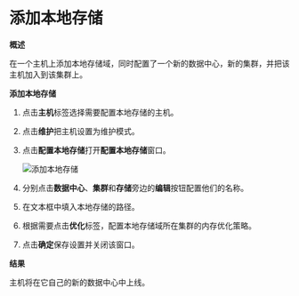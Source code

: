 # 添加本地存储

**概述**

在一个主机上添加本地存储域，同时配置了一个新的数据中心，新的集群，并把该主机加入到该集群上。

**添加本地存储**

1. 点击**主机**标签选择需要配置本地存储的主机。

2. 点击**维护**把主机设置为维护模式。

3. 点击**配置本地存储**打开**配置本地存储**窗口。

   ![添加本地存储](images/storage-add-local-fs.png)

4. 分别点击**数据中心**、**集群**和**存储**旁边的**编辑**按钮配置他们的名称。

5. 在文本框中填入本地存储的路径。

6. 根据需要点击**优化**标签，配置本地存储域所在集群的内存优化策略。

7. 点击**确定**保存设置并关闭该窗口。

**结果**

主机将在它自己的新的数据中心中上线。


